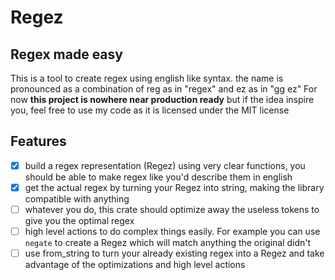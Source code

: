 # Regez

## Regex made easy
This is a tool to create regex using english like syntax. the name is pronounced as a combination of reg as in "regex" and ez as in "gg ez"
For now **this project is nowhere near production ready** but if the idea inspire you, feel free to use my code as it is licensed under the MIT license

## Features
- [X] build a regex representation (Regez) using very clear functions, you should be able to make regex like you'd describe them in english
- [X] get the actual regex by turning your Regez into string, making the library compatible with anything
- [ ] whatever you do, this crate should optimize away the useless tokens to give you the optimal regex
- [ ] high level actions to do complex things easily. For example you can use `negate` to create a Regez which will match anything the original didn't
- [ ] use from_string to turn your already existing regex into a Regez and take advantage of the optimizations and high level actions
